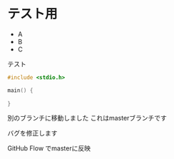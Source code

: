 # テスト用

- A
- B
- C

テスト

```c
#include <stdio.h>

main() {
    
}
```

別のブランチに移動しました
これはmasterブランチです

バグを修正します

GitHub Flow でmasterに反映
